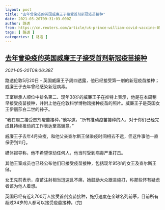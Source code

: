 ```yaml
---
layout: post
title: "去年曾染疫的英国威廉王子接受首剂新冠疫苗接种"
date: 2021-05-20T09:31:03.000Z
author: 路透
from: https://cn.reuters.com/article/uk-prince-william-covid-vaccine-0520-idCNKCS2D10VV
tags: [ 路透 ]
categories: [ 路透 ]
---
```

<!--1621503063000-->
[去年曾染疫的英国威廉王子接受首剂新冠疫苗接种](https://cn.reuters.com/article/uk-prince-william-covid-vaccine-0520-idCNKCS2D10VV)
------

<div>
<div><i>2021-05-20T09:06:39Z</i></div><p>路透伦敦5月20日 - 英国威廉王子周四透露，他已经接受第一剂的新冠疫苗接种；威廉王子去年曾经感染新冠病毒。</p><p>王室继承人顺位中排名第二、现年38岁的威廉王子在推特上表示，他是在本周稍早接受疫苗接种，并附上他在伦敦科学博物馆接种疫苗的照片。威廉王子是英国女王伊丽莎白二世的孙子。</p><p>“我在周二接受首剂疫苗接种，”他写道。“所有推动疫苗接种的人，对于你们已经完成且持续推动的工作表达至高谢意。”</p><p>威廉王子去年4月染疫，和他父亲查尔斯王储染疫时间相去不远，但这件事他一直保密到11月。</p><p>媒体报导称，他不希望惊动任何人，他当时受到病毒严重打击。</p><p>其他王室成员也已经公布他们已接受疫苗接种，包括现年95岁的女王及查尔斯王储。</p><p>女王先前表示，疫苗注射相当迅速且不痛，她鼓励大众跟进施打，称那些怀有疑虑者该为他人着想。</p><p>英国已经有近3,700万人接受首剂疫苗接种，施打速度在全球名列前茅，目前所有超过34岁的人都可以接受疫苗接种。(完)</p>
</div>
